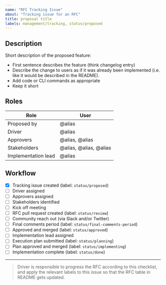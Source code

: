 ```yaml
---
name: "RFC Tracking Issue"
about: "Tracking issue for an RFC"
title: proposal title
labels: management/tracking, status/proposed
---
```


## Description

Short description of the proposed feature:
* First sentence describes the feature (think changelog entry)
* Describe the change to users as if it was already been implemented (i.e. like it would be described in the README).
* Add code or CLI commands as appropriate
* Keep it short

## Roles

| Role                | User
|---------------------|------------------------------
| Proposed by         | @alias
| Driver              | @alias
| Approvers           | @alias, @alias
| Stakeholders        | @alias, @alias, @alias
| Implementation lead | @alias

## Workflow

- [x] Tracking issue created (label: `status/proposed`)
- [ ] Driver assigned
- [ ] Approvers assigned
- [ ] Stakeholders identified
- [ ] Kick off meeting
- [ ] RFC pull request created (label: `status/review`)
- [ ] Community reach out (via Slack and/or Twitter)
- [ ] Final comments period (label: `status/final-comments-period`)
- [ ] Approved and merged (label: `status/approved`)
- [ ] Implementation lead assigned
- [ ] Execution plan submitted (label: `status/planning`)
- [ ] Plan approved and merged (label: `status/implementing`)
- [ ] Implementation complete (label: `status/done`)

---

> Driver is responsible to progress the RFC according to this checklist, and apply the
relevant labels to this issue so that the RFC table in README gets updated.
